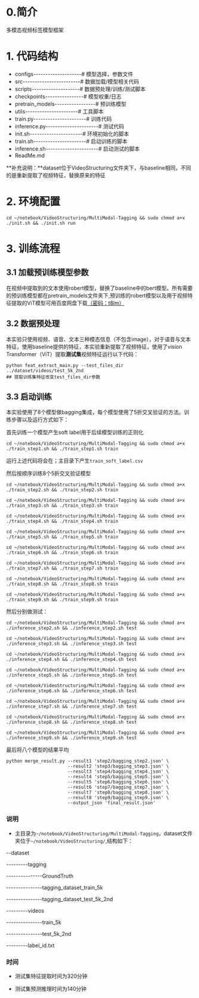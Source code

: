 # 0.简介
多模态视频标签模型框架

# 1. 代码结构
- configs--------------------# 模型选择，参数文件
- src------------------------# 数据加载/模型相关代码
- scripts--------------------# 数据预处理/训练/测试脚本
- checkpoints----------------# 模型权重/日志
- pretrain_models-----------------# 预训练模型
- utils----------------------# 工具脚本
- train.py----------------------# 训练代码
- inference.py----------------------# 测试代码
- init.sh----------------------# 环境初始化的脚本
- train.sh----------------------# 启动训练的脚本
- inference.sh----------------------# 启动测试的脚本
- ReadMe.md

**补充说明：**dataset位于VideoStructuring文件夹下，与baseline相同，不同的是重新提取了视频特征，替换原来的特征

# 2. 环境配置

```shell
cd ~/notebook/VideoStructuring/MultiModal-Tagging && sudo chmod a+x ./init.sh && ./init.sh run
```

# 3. 训练流程
## 3.1 加载预训练模型参数

在视频中提取到的文本使用robert模型，替换了baseline中的bert模型。所有需要的预训练模型都在pretrain_models文件夹下,预训练的robert模型以及用于视频特征提取的ViT模型可用百度网盘下载[（密码：t8lm）](https://pan.baidu.com/s/1cdydO1AF7zD8gCO2qr2jmA)

## 3.2 数据预处理
本实验只使用视频、语音、文本三种模态信息（不包含image），对于语音与文本特征，使用baseline提供的特征，本实验重新提取了视频特征，使用了vision Transformer（ViT）提取**测试集**视频特征运行以下代码：

```shell
python feat_extract_main.py --test_files_dir ../dataset/videos/test_5k_2nd
## 提取训练集特征改变test_files_dir参数
```

## 3.3 启动训练
本实验使用了8个模型做bagging集成，每个模型使用了5折交叉验证的方法。训练步骤以及运行方式如下：

首先训练一个模型产生soft label用于后续模型训练的正则化

```shell
cd ~/notebook/VideoStructuring/MultiModal-Tagging && sudo chmod a+x ./train_step1.sh && ./train_step1.sh train
```

运行上述代码将会在；主目录下产生`train_soft_label.csv`

然后按顺序训练8个5折交叉验证模型

```shell
cd ~/notebook/VideoStructuring/MultiModal-Tagging && sudo chmod a+x ./train_step2.sh && ./train_step2.sh train
```

```shell
cd ~/notebook/VideoStructuring/MultiModal-Tagging && sudo chmod a+x ./train_step3.sh && ./train_step3.sh train
```

```shell
cd ~/notebook/VideoStructuring/MultiModal-Tagging && sudo chmod a+x ./train_step4.sh && ./train_step4.sh train
```

```shell
cd ~/notebook/VideoStructuring/MultiModal-Tagging && sudo chmod a+x ./train_step5.sh && ./train_step5.sh train
```

```shell
cd ~/notebook/VideoStructuring/MultiModal-Tagging && sudo chmod a+x ./train_step6.sh && ./train_step6.sh train
```

```shell
cd ~/notebook/VideoStructuring/MultiModal-Tagging && sudo chmod a+x ./train_step7.sh && ./train_step7.sh train
```

```shell
cd ~/notebook/VideoStructuring/MultiModal-Tagging && sudo chmod a+x ./train_step8.sh && ./train_step8.sh train
```

```shell
cd ~/notebook/VideoStructuring/MultiModal-Tagging && sudo chmod a+x ./train_step9.sh && ./train_step9.sh train
```

然后分别做测试：

```shell
cd ~/notebook/VideoStructuring/MultiModal-Tagging && sudo chmod a+x ./inference_step2.sh && ./inference_step2.sh test
```

```shell
cd ~/notebook/VideoStructuring/MultiModal-Tagging && sudo chmod a+x ./inference_step3.sh && ./inference_step3.sh test
```

```shell
cd ~/notebook/VideoStructuring/MultiModal-Tagging && sudo chmod a+x ./inference_step4.sh && ./inference_step4.sh test
```

```shell
cd ~/notebook/VideoStructuring/MultiModal-Tagging && sudo chmod a+x ./inference_step5.sh && ./inference_step5.sh test
```

```shell
cd ~/notebook/VideoStructuring/MultiModal-Tagging && sudo chmod a+x ./inference_step6.sh && ./inference_step6.sh test
```

```shell
cd ~/notebook/VideoStructuring/MultiModal-Tagging && sudo chmod a+x ./inference_step7.sh && ./inference_step7.sh test
```

```shell
cd ~/notebook/VideoStructuring/MultiModal-Tagging && sudo chmod a+x ./inference_step8.sh && ./inference_step8.sh test
```

```shell
cd ~/notebook/VideoStructuring/MultiModal-Tagging && sudo chmod a+x ./inference_step9.sh && ./inference_step9.sh test
```

最后将八个模型的结果平均

```shell
python merge_result.py --result1 'step2/bagging_step2.json' \
                       --result2 'step3/bagging_step3.json' \
                       --result3 'step4/bagging_step4.json' \
                       --result4 'step5/bagging_step5.json' \
                       --result5 'step6/bagging_step6.json' \
                       --result6 'step7/bagging_step7.json' \
                       --result7 'step8/bagging_step8.json' \
                       --result8 'step9/bagging_step9.json' \
                       --output_json 'final_result.json' 
```

### 说明

+ 主目录为`~/notebook/VideoStructuring/MultiModal-Tagging`，dataset文件夹位于`~/notebook/VideoStructuring/`,结构如下：

--dataset

---------tagging

---------------GroundTruth

---------------tagging_dataset_train_5k

---------------tagging_dataset_test_5k_2nd

---------videos

---------------train_5k

---------------test_5k_2nd

---------label_id.txt

### 时间

+ 测试集特征提取时间为320分钟

+ 测试集预测推理时间为140分钟

  
  
  